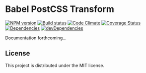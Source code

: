 # Babel PostCSS Transform

[![NPM version][npm-image]][npm-url]
[![Build status][travis-image]][travis-url]
[![Code Climate][codeclimate-image]][codeclimate-url]
[![Coverage Status][coverage-image]][coverage-url]
[![Dependencies][david-image]][david-url]
[![devDependencies][david-dev-image]][david-dev-url]

Documentation forthcoming&hellip;

## License

This project is distributed under the MIT license.

[travis-image]: http://img.shields.io/travis/wbyoung/babel-plugin-transform-postcss.svg?style=flat
[travis-url]: http://travis-ci.org/wbyoung/babel-plugin-transform-postcss
[npm-image]: http://img.shields.io/npm/v/babel-plugin-transform-postcss.svg?style=flat
[npm-url]: https://npmjs.org/package/babel-plugin-transform-postcss
[codeclimate-image]: http://img.shields.io/codeclimate/github/wbyoung/babel-plugin-transform-postcss.svg?style=flat
[codeclimate-url]: https://codeclimate.com/github/wbyoung/babel-plugin-transform-postcss
[coverage-image]: http://img.shields.io/coveralls/wbyoung/babel-plugin-transform-postcss.svg?style=flat
[coverage-url]: https://coveralls.io/r/wbyoung/babel-plugin-transform-postcss
[david-image]: http://img.shields.io/david/wbyoung/babel-plugin-transform-postcss.svg?style=flat
[david-url]: https://david-dm.org/wbyoung/babel-plugin-transform-postcss
[david-dev-image]: http://img.shields.io/david/dev/wbyoung/babel-plugin-transform-postcss.svg?style=flat
[david-dev-url]: https://david-dm.org/wbyoung/babel-plugin-transform-postcss#info=devDependencies
